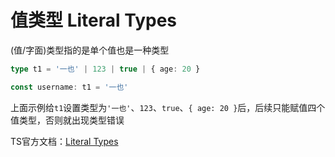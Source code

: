 # 值类型 Literal Types


(值/字面)类型指的是单个值也是一种类型


```ts
type t1 = '一也' | 123 | true | { age: 20 }

const username: t1 = '一也'
```

上面示例给`t1`设置类型为`'一也'`、`123`、`true`、`{ age: 20 }`后，后续只能赋值四个值类型，否则就出现类型错误



TS官方文档：[Literal Types](https://www.typescriptlang.org/docs/handbook/2/everyday-types.html#literal-types)
